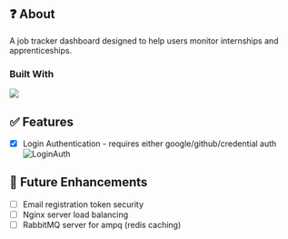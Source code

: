 ## ❓ About
A job tracker dashboard designed to help users monitor internships and apprenticeships.

### Built With
<p align="left">
  <a href="https://skillicons.dev">
    <img src="https://skillicons.dev/icons?i=typescript,nextjs,react,tailwind,nodejs,aws,postgres,redis,supabase,prisma" />
  </a>
</p>

## ✅ Features
- [x] Login Authentication - requires either google/github/credential auth
![LoginAuth](https://github.com/JobSightOrg/job-sight-client/assets/7155149/402f187e-3a16-4922-8b5a-1e3e11b45ba4)

## 🔧 Future Enhancements
- [ ] Email registration token security
- [ ] Nginx server load balancing
- [ ] RabbitMQ server for ampq (redis caching)
